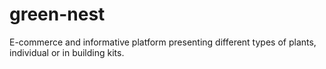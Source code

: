 # green-nest

E-commerce and informative platform presenting different types of plants, individual or in building kits.
